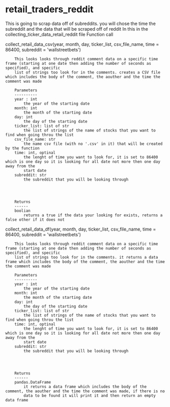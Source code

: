 


# retail_traders_reddit
This is going to scrap data off of subreddits. you will chose the time the subreddit and the data that will be scraped off of reddit
In this in the collecting_ticker_data_retail_reddit file Function call

collect_retail_data_csv(year, month, day, ticker_list, csv_file_name, time = 86400, subreddit = 'wallstreetbets')

        This looks looks through reddit comment data on a specific time frame (starting at one date then adding the number of seconds as specified), and specific 
        list of strings too look for in the comments. creates a CSV file which includes the body of the comment, the aouther and the time the comment was made

        Parameters
        ----------
        year : int
            the year of the starting date
        month: int
            the month of the starting date
        day: int
            the day of the starting date
        ticker_list: list of str
            the list of strings of the name of stocks that you want to find when going throu the list
        csv_file_name: str
            the name csv file (with no '.csv' in it) that will be created by the function
        time: int, optinal
            the lenght of time you want to look for, it is set to 86400 which is one day so it is looking for all date not more then one day away from the
            start date
        subreddit: str
            the subreddit that you will be looking through




        Returns
        ------
        boolian
            returns a true if the data your looking for exists, returns a false other if it does not








collect_retail_data_df(year, month, day, ticker_list, csv_file_name, time = 86400, subreddit = 'wallstreetbets')

        This looks looks through reddit comment data on a specific time frame (starting at one date then adding the number of seconds as specified), and specific 
        list of strings too look for in the comments. it returns a data frame which includes the body of the comment, the aouther and the time the comment was made

        Parameters
        ----------
        year : int
            the year of the starting date
        month: int
            the month of the starting date
        day: int
            the day of the starting date
        ticker_list: list of str
            the list of strings of the name of stocks that you want to find when going throu the list
        time: int, optinal
            the lenght of time you want to look for, it is set to 86400 which is one day so it is looking for all date not more then one day away from the
            start date
        subreddit: str
            the subreddit that you will be looking through




        Returns
        ------
        pandas.DataFrame
            it returns a data frame which includes the body of the comment, the aouther and the time the comment was made, if there is no
            data to be found it will print it and then return an empty data frame
